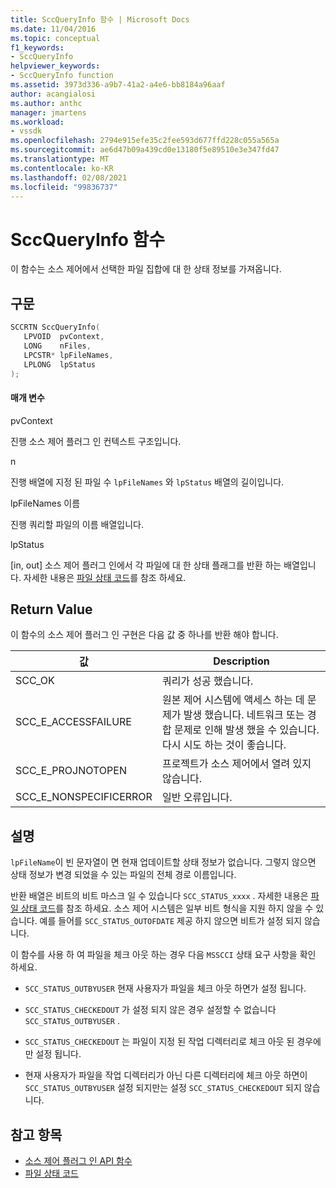 ```yaml
---
title: SccQueryInfo 함수 | Microsoft Docs
ms.date: 11/04/2016
ms.topic: conceptual
f1_keywords:
- SccQueryInfo
helpviewer_keywords:
- SccQueryInfo function
ms.assetid: 3973d336-a9b7-41a2-a4e6-bb8184a96aaf
author: acangialosi
ms.author: anthc
manager: jmartens
ms.workload:
- vssdk
ms.openlocfilehash: 2794e915efe35c2fee593d677ffd228c055a565a
ms.sourcegitcommit: ae6d47b09a439cd0e13180f5e89510e3e347fd47
ms.translationtype: MT
ms.contentlocale: ko-KR
ms.lasthandoff: 02/08/2021
ms.locfileid: "99836737"
---
```

# <a name="sccqueryinfo-function"></a>SccQueryInfo 함수
이 함수는 소스 제어에서 선택한 파일 집합에 대 한 상태 정보를 가져옵니다.

## <a name="syntax"></a>구문

```cpp
SCCRTN SccQueryInfo(
   LPVOID  pvContext,
   LONG    nFiles,
   LPCSTR* lpFileNames,
   LPLONG  lpStatus
);
```

#### <a name="parameters"></a>매개 변수
 pvContext

진행 소스 제어 플러그 인 컨텍스트 구조입니다.

 n

진행 배열에 지정 된 파일 수 `lpFileNames` 와 `lpStatus` 배열의 길이입니다.

 lpFileNames 이름

진행 쿼리할 파일의 이름 배열입니다.

 lpStatus

[in, out] 소스 제어 플러그 인에서 각 파일에 대 한 상태 플래그를 반환 하는 배열입니다. 자세한 내용은 [파일 상태 코드](../extensibility/file-status-code-enumerator.md)를 참조 하세요.

## <a name="return-value"></a>Return Value
 이 함수의 소스 제어 플러그 인 구현은 다음 값 중 하나를 반환 해야 합니다.

|값|Description|
|-----------|-----------------|
|SCC_OK|쿼리가 성공 했습니다.|
|SCC_E_ACCESSFAILURE|원본 제어 시스템에 액세스 하는 데 문제가 발생 했습니다. 네트워크 또는 경합 문제로 인해 발생 했을 수 있습니다. 다시 시도 하는 것이 좋습니다.|
|SCC_E_PROJNOTOPEN|프로젝트가 소스 제어에서 열려 있지 않습니다.|
|SCC_E_NONSPECIFICERROR|일반 오류입니다.|

## <a name="remarks"></a>설명
 `lpFileName`이 빈 문자열이 면 현재 업데이트할 상태 정보가 없습니다. 그렇지 않으면 상태 정보가 변경 되었을 수 있는 파일의 전체 경로 이름입니다.

 반환 배열은 비트의 비트 마스크 일 수 있습니다 `SCC_STATUS_xxxx` . 자세한 내용은 [파일 상태 코드](../extensibility/file-status-code-enumerator.md)를 참조 하세요. 소스 제어 시스템은 일부 비트 형식을 지원 하지 않을 수 있습니다. 예를 들어를 `SCC_STATUS_OUTOFDATE` 제공 하지 않으면 비트가 설정 되지 않습니다.

 이 함수를 사용 하 여 파일을 체크 아웃 하는 경우 다음 `MSSCCI` 상태 요구 사항을 확인 하세요.

- `SCC_STATUS_OUTBYUSER` 현재 사용자가 파일을 체크 아웃 하면가 설정 됩니다.

- `SCC_STATUS_CHECKEDOUT` 가 설정 되지 않은 경우 설정할 수 없습니다 `SCC_STATUS_OUTBYUSER` .

- `SCC_STATUS_CHECKEDOUT` 는 파일이 지정 된 작업 디렉터리로 체크 아웃 된 경우에만 설정 됩니다.

- 현재 사용자가 파일을 작업 디렉터리가 아닌 다른 디렉터리에 체크 아웃 하면이 `SCC_STATUS_OUTBYUSER` 설정 되지만는 설정 `SCC_STATUS_CHECKEDOUT` 되지 않습니다.

## <a name="see-also"></a>참고 항목
- [소스 제어 플러그 인 API 함수](../extensibility/source-control-plug-in-api-functions.md)
- [파일 상태 코드](../extensibility/file-status-code-enumerator.md)
